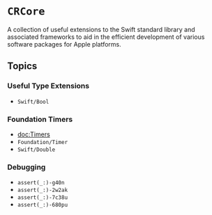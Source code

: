 # ``CRCore``

A collection of useful extensions to the Swift standard library and
associated frameworks to aid in the efficient development of various
software packages for Apple platforms.

## Topics

### Useful Type Extensions
- ``Swift/Bool``

### Foundation Timers
- <doc:Timers>
- ``Foundation/Timer``
- ``Swift/Double``

### Debugging
- ``assert(_:)-g40n``
- ``assert(_:)-2w2ak``
- ``assert(_:)-7c38u``
- ``assert(_:)-680pu``
